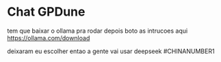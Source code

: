 # Chat GPDune


tem que baixar o ollama pra rodar depois boto as intrucoes aqui
https://ollama.com/download

deixaram eu escolher entao a gente vai usar deepseek #CHINANUMBER1